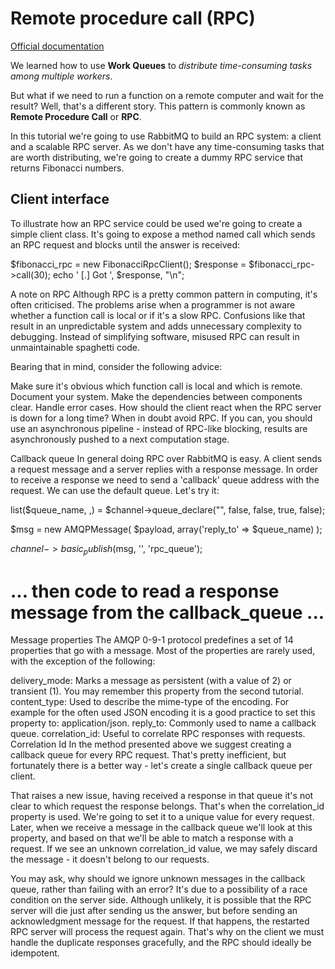 # Remote procedure call (RPC)

[Official documentation](https://www.rabbitmq.com/tutorials/tutorial-six-php)

We learned how to use **Work Queues** to *distribute time-consuming tasks among multiple workers*.

But what if we need to run a function on a remote computer and wait for the result? Well, that's a different story. This pattern is commonly known as **Remote Procedure Call** or **RPC**.

In this tutorial we're going to use RabbitMQ to build an RPC system: a client and a scalable RPC server. As we don't have any time-consuming tasks that are worth distributing, we're going to create a dummy RPC service that returns Fibonacci numbers.

## Client interface​

To illustrate how an RPC service could be used we're going to create a simple client class. It's going to expose a method named call which sends an RPC request and blocks until the answer is received:

$fibonacci_rpc = new FibonacciRpcClient();
$response = $fibonacci_rpc->call(30);
echo ' [.] Got ', $response, "\n";

A note on RPC
Although RPC is a pretty common pattern in computing, it's often criticised. The problems arise when a programmer is not aware whether a function call is local or if it's a slow RPC. Confusions like that result in an unpredictable system and adds unnecessary complexity to debugging. Instead of simplifying software, misused RPC can result in unmaintainable spaghetti code.

Bearing that in mind, consider the following advice:

Make sure it's obvious which function call is local and which is remote.
Document your system. Make the dependencies between components clear.
Handle error cases. How should the client react when the RPC server is down for a long time?
When in doubt avoid RPC. If you can, you should use an asynchronous pipeline - instead of RPC-like blocking, results are asynchronously pushed to a next computation stage.

Callback queue
In general doing RPC over RabbitMQ is easy. A client sends a request message and a server replies with a response message. In order to receive a response we need to send a 'callback' queue address with the request. We can use the default queue. Let's try it:

list($queue_name, ,) = $channel->queue_declare("", false, false, true, false);

$msg = new AMQPMessage(
    $payload,
    array('reply_to' => $queue_name)
);

$channel->basic_publish($msg, '', 'rpc_queue');

# ... then code to read a response message from the callback_queue ...

Message properties
The AMQP 0-9-1 protocol predefines a set of 14 properties that go with a message. Most of the properties are rarely used, with the exception of the following:

delivery_mode: Marks a message as persistent (with a value of 2) or transient (1). You may remember this property from the second tutorial.
content_type: Used to describe the mime-type of the encoding. For example for the often used JSON encoding it is a good practice to set this property to: application/json.
reply_to: Commonly used to name a callback queue.
correlation_id: Useful to correlate RPC responses with requests.
Correlation Id
In the method presented above we suggest creating a callback queue for every RPC request. That's pretty inefficient, but fortunately there is a better way - let's create a single callback queue per client.

That raises a new issue, having received a response in that queue it's not clear to which request the response belongs. That's when the correlation_id property is used. We're going to set it to a unique value for every request. Later, when we receive a message in the callback queue we'll look at this property, and based on that we'll be able to match a response with a request. If we see an unknown correlation_id value, we may safely discard the message - it doesn't belong to our requests.

You may ask, why should we ignore unknown messages in the callback queue, rather than failing with an error? It's due to a possibility of a race condition on the server side. Although unlikely, it is possible that the RPC server will die just after sending us the answer, but before sending an acknowledgment message for the request. If that happens, the restarted RPC server will process the request again. That's why on the client we must handle the duplicate responses gracefully, and the RPC should ideally be idempotent.
